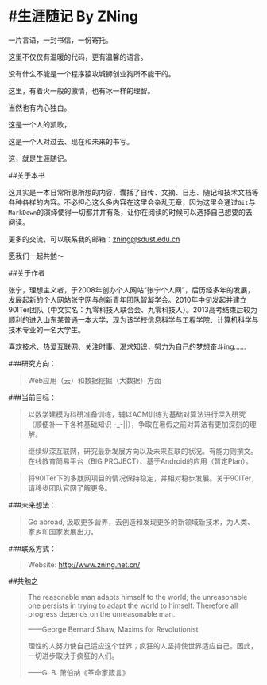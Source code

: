 #生涯随记 By ZNing
===================

一片言语，一封书信，一份寄托。

这里不仅仅有温暖的代码，更有温馨的语言。

没有什么不能是一个程序猿攻城狮创业狗所不能干的。

这里，有着火一般的激情，也有冰一样的理智。

当然也有内心独白。

这是一个人的凯歌，

这是一个人对过去、现在和未来的书写。

这，就是生涯随记。

##关于本书

这其实是一本日常所思所想的内容，囊括了自传、文摘、日志、随记和技术文档等各种各样的内容。不必担心这么多内容在这里会杂乱无章，因为这里会通过`Git`与`MarkDown`的演绎使得一切都井井有条，让你在阅读的时候可以选择自己想要的去阅读。

更多的交流，可以联系我的邮箱：<zning@sdust.edu.cn>

愿我们一起共勉～

##关于作者

张宁，理想主义者，于2008年创办个人网站“张宁个人网”，后历经多年的发展，发展起新的个人网站张宁网与创新青年团队智凝学会。2010年中旬发起并建立90ITer团队（中文实名：九零科技人联合会、九零科技人）。2013高考结束后较为顺利的进入山东某普通一本大学，现为该学校信息科学与工程学院、计算机科学与技术专业的一名大学生。

喜欢技术、热爱互联网、关注时事、渴求知识，努力为自己的梦想奋斗ing……

###研究方向：

> Web应用（云）和数据挖掘（大数据）方面

###当前目标：

> 以数学建模为科研准备训练，辅以ACM训练为基础对算法进行深入研究（顺便补一下各种基础知识 -_-||），争取在暑假之前对算法有更加深刻的理解。

> 继续纵深互联网，研究最新发展方向以及未来互联的状况。有能力则撰文。
在线教育简易平台（BIG PROJECT）、基于Android的应用（暂定Plan）。

> 将90ITer下的多肽网项目的情况保持稳定，并相对稳步发展。关于90ITer，请移步团队官网了解更多。

###未来想法：

> Go abroad, 汲取更多营养，去创造和发现更多的新领域新技术，为人类、家乡和国家发展出力。

###联系方式：

> Website: <http://www.zning.net.cn/>

##共勉之

> The reasonable man adapts himself to the world; the unreasonable one persists in trying to adapt the world to himself. Therefore all progress depends on the unreasonable man.
> 
> ——George Bernard Shaw, Maxims for Revolutionist
> 
> 理性的人努力使自己适应这个世界；疯狂的人坚持使世界适应自己。因此，一切进步取决于疯狂的人们。
> 
> ——G. B. 萧伯纳《革命家箴言》
